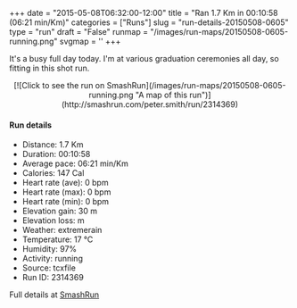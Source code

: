+++
date = "2015-05-08T06:32:00-12:00"
title = "Ran 1.7 Km in 00:10:58 (06:21 min/Km)"
categories = ["Runs"]
slug = "run-details-20150508-0605"
type = "run"
draft = "False"
runmap = "/images/run-maps/20150508-0605-running.png"
svgmap = '<polyline points="59 38, 59 38, 58 39, 61 38, 63 37, 67 33, 69 31, 70 29, 71 26, 73 24, 75 24, 81 27, 83 27, 86 28, 89 29, 95 31, 98 32, 100 33, 97 37, 96 40, 95 42, 92 47, 92 51, 91 54, 90 56, 89 58, 89 61, 89 63, 88 66, 89 68, 90 69, 88 71, 88 74, 87 76, 84 76, 81 75, 78 74, 72 72, 69 71, 66 71, 63 69, 59 69, 54 69, 52 68, 42 67, 39 66, 35 66, 33 64, 30 64, 27 62, 24 62, 21 61, 17 61, 15 62, 12 61, 9 60, 6 59, 4 60, 3 63, 0 61, 0 59, 0 56, 0 54, 0 51, 0 49, 2 47, 6 43, 8 41, 11 40, 16 37, 19 36, 24 34, 30 31, 32 30, 35 30, 37 29, 41 28, 43 27, 46 27, 49 27, 59 26, 65 25, 67 25, 69 26, 67 28, 67 31, 66 33, 65 35, 64 38, 62 40, 62 42, 62 42">'
+++

It's a busy full day today. I'm at various graduation ceremonies all day, so fitting in this shot run. 



<!--more-->

<center>
[![Click to see the run on SmashRun](/images/run-maps/20150508-0605-running.png "A map of this run")](http://smashrun.com/peter.smith/run/2314369)
</center>

#### Run details

* Distance: 1.7 Km
* Duration: 00:10:58
* Average pace: 06:21 min/Km
* Calories: 147 Cal
* Heart rate (ave): 0 bpm
* Heart rate (max): 0 bpm
* Heart rate (min): 0 bpm
* Elevation gain: 30 m
* Elevation loss:  m
* Weather: extremerain
* Temperature: 17 &deg;C
* Humidity: 97%
* Activity: running
* Source: tcxfile
* Run ID: 2314369

Full details at [SmashRun](http://smashrun.com/peter.smith/run/2314369)